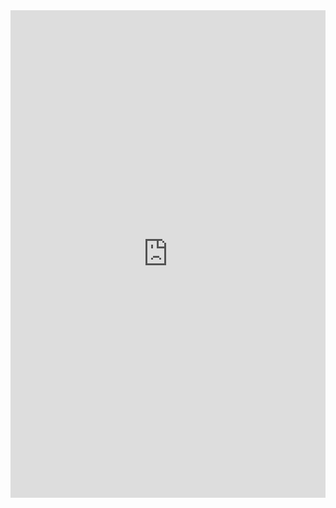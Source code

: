 <iframe src="http://timemapper.okfnlabs.org/anon/z6353v-copy-of-digit100-timemapstarter?embed=1" frameborder="0" style="border: none;" width="100%" height="780;"></iframe>

